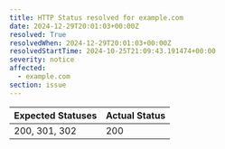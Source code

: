 ```yaml
---
title: HTTP Status resolved for example.com
date: 2024-12-29T20:01:03+00:00Z
resolved: True
resolvedWhen: 2024-12-29T20:01:03+00:00Z
resolvedStartTime: 2024-10-25T21:09:43.191474+00:00
severity: notice
affected:
  - example.com
section: issue
---
```


| Expected Statuses | Actual Status  |
|-------------------|----------------|
| 200, 301, 302 | 200 |
